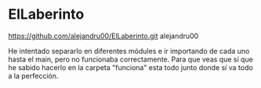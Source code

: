 # ElLaberinto
https://github.com/alejandru00/ElLaberinto.git alejandru00

He intentado separarlo en diferentes módules e ir importando de cada uno hasta el main, pero no funcionaba correctamente.
Para que veas que sí que he sabido hacerlo en la carpeta "funciona" esta todo junto donde sí va todo a la perfección.